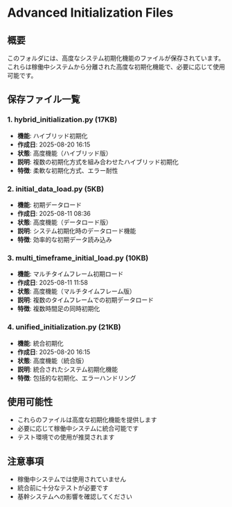 # Advanced Initialization Files

## 概要
このフォルダには、高度なシステム初期化機能のファイルが保存されています。これらは稼働中システムから分離された高度な初期化機能で、必要に応じて使用可能です。

## 保存ファイル一覧

### 1. hybrid_initialization.py (17KB)
- **機能**: ハイブリッド初期化
- **作成日**: 2025-08-20 16:15
- **状態**: 高度機能（ハイブリッド版）
- **説明**: 複数の初期化方式を組み合わせたハイブリッド初期化
- **特徴**: 柔軟な初期化方式、エラー耐性

### 2. initial_data_load.py (5KB)
- **機能**: 初期データロード
- **作成日**: 2025-08-11 08:36
- **状態**: 高度機能（データロード版）
- **説明**: システム初期化時のデータロード機能
- **特徴**: 効率的な初期データ読み込み

### 3. multi_timeframe_initial_load.py (10KB)
- **機能**: マルチタイムフレーム初期ロード
- **作成日**: 2025-08-11 11:58
- **状態**: 高度機能（マルチタイムフレーム版）
- **説明**: 複数のタイムフレームでの初期データロード
- **特徴**: 複数時間足の同時初期化

### 4. unified_initialization.py (21KB)
- **機能**: 統合初期化
- **作成日**: 2025-08-20 16:15
- **状態**: 高度機能（統合版）
- **説明**: 統合されたシステム初期化機能
- **特徴**: 包括的な初期化、エラーハンドリング

## 使用可能性
- これらのファイルは高度な初期化機能を提供します
- 必要に応じて稼働中システムに統合可能です
- テスト環境での使用が推奨されます

## 注意事項
- 稼働中システムでは使用されていません
- 統合前に十分なテストが必要です
- 基幹システムへの影響を確認してください

